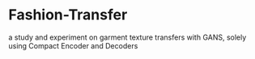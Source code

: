 # Fashion-Transfer
a study and experiment on garment texture transfers with GANS, solely using Compact Encoder and Decoders
